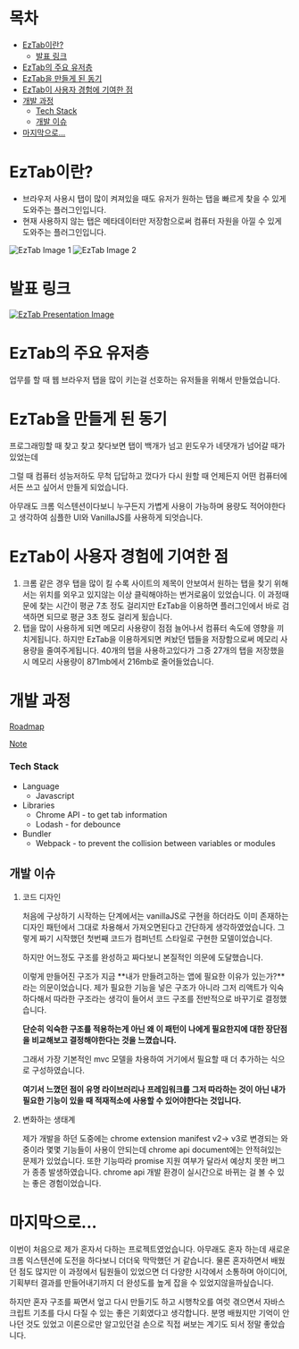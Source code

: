 # 목차
  - [EzTab이란?](#-EzTab이란?)
    * [발표 링크](#-발표-링크)
  - [EzTab의 주요 유저층](#-EzTab의-주요-유저층)
  - [EzTab을 만들게 된 동기](#-EzTab을-만들게-된-동기)
  - [EzTab이 사용자 경험에 기여한 점](#-EzTab이-사용자-경험에-기여한-점)
  - [개발 과정](#-개발-과정)
    + [Tech Stack](#-Tech-Stack)
    + [개발 이슈](#-개발-이슈)
  - [마지막으로...](#-마지막으로...)

# EzTab이란?

- 브라우저 사용시 탭이 많이 켜져있을 때도 유저가 원하는 탭을 빠르게 찾을 수 있게 도와주는 플러그인입니다.
- 현재 사용하지 않는 탭은 메타데이터만 저장함으로써 컴퓨터 자원을 아낄 수 있게 도와주는 플러그인입니다.

![EzTab Image 1](./readme_assets/eztab-image1.png)
![EzTab Image 2](./readme_assets/eztab-image2.png)

# 발표 링크

[![EzTab Presentation Image](./readme_assets/eztab-presentation-image.png)](https://youtu.be/F8OHnevCS30?t=6731)

# EzTab의 주요 유저층

업무를 할 때 웹 브라우저 탭을 많이 키는걸 선호하는 유저들을 위해서 만들었습니다.

# EzTab을 만들게 된 동기

프로그래밍할 때 찾고 찾고 찾다보면 탭이 백개가 넘고 윈도우가 네댓개가 넘어갈 때가 있었는데

그럴 때 컴퓨터 성능저하도 무척 답답하고 껐다가 다시 원할 때 언제든지 어떤 컴퓨터에서든 쓰고 싶어서 만들게 되었습니다.

아무래도 크롬 익스텐션이다보니 누구든지 가볍게 사용이 가능하며 용량도 적어야한다고 생각하여 심플한 UI와 VanillaJS를 사용하게 되엇습니다.

# EzTab이 사용자 경험에 기여한 점

1. 크롬 같은 경우 탭을 많이 킬 수록 사이트의 제목이 안보여서 원하는 탭을 찾기 위해서는 위치를 외우고 있지않는 이상 클릭해야하는 번거로움이 있었습니다. 이 과정때문에 찾는 시간이 평균 7초 정도 걸리지만 EzTab을 이용하면 플러그인에서 바로 검색하면 되므로 평균 3초 정도 걸리게 됬습니다.
2. 탭을 많이 사용하게 되면 메모리 사용량이 점점 늘어나서 컴퓨터 속도에 영향을 끼치게됩니다. 하지만 EzTab을 이용하게되면 켜놨던 탭들을 저장함으로써 메모리 사용량을 줄여주게됩니다. 40개의 탭을 사용하고있다가 그중 27개의 탭을 저장했을 시 메모리 사용량이 871mb에서 216mb로 줄어들었습니다.

# 개발 과정

  [Roadmap](https://www.notion.so/3332e5e6df834126abcac61d26b1a1dc)


  [Note](https://www.notion.so/b7613b3688384c6fb4f550666adba90e)

### Tech Stack

- Language
    - Javascript
- Libraries
    - Chrome API - to get tab information
    - Lodash - for debounce
- Bundler
    - Webpack - to prevent the collision between variables or modules

## 개발 이슈

1. 코드 디자인

    처음에 구상하기 시작하는 단계에서는 vanillaJS로 구현을 하더라도 이미 존재하는 디자인 패턴에서 그대로 차용해서 가져오면된다고 간단하게 생각하였었습니다.
    그렇게 짜기 시작했던 첫번째 코드가 컴퍼넌트 스타일로 구현한 모델이었습니다.

    하지만 어느정도 구조를 완성하고 짜다보니 본질적인 의문에 도달했습니다.

    이렇게 만들어진 구조가 지금 **내가 만들려고하는 앱에 필요한 이유가 있는가?**라는 의문이었습니다. 제가 필요한 기능을 넣은 구조가 아니라 그저 리액트가 익숙하다해서 따라한 구조라는 생각이 들어서 코드 구조를 전반적으로 바꾸기로 결정했습니다.

    **단순히 익숙한 구조를 적용하는게 아닌 왜 이 패턴이 나에게 필요한지에 대한 장단점을 비교해보고 결정해야한다는 것을 느꼈습니다.**

    그래서 가장 기본적인 mvc 모델을 차용하여 거기에서 필요할 때 더 추가하는 식으로 구성하였습니다.

    **여기서 느꼈던 점이 유명 라이브러리나 프레임워크를 그저 따라하는 것이 아닌 내가 필요한 기능이 있을 때 적재적소에 사용할 수 있어야한다는 것입니다.**

2. 변화하는 생태계

    제가 개발을 하던 도중에는 chrome extension manifest v2→ v3로 변경되는 와중이라 몇몇 기능들이 사용이 안되는데 chrome api document에는 안적혀있는 문제가 있었습니다. 또한 기능따라 promise 지원 여부가 달라서 예상치 못한 버그가 종종 발생하였습니다. chrome api 개발 환경이 실시간으로 바뀌는 걸 볼 수 있는 좋은 경험이었습니다.

# 마지막으로...

이번이 처음으로 제가 혼자서 다하는 프로젝트였었습니다. 아무래도 혼자 하는데 새로운 크롬 익스텐션에 도전을 하다보니 더더욱 막막했던 거 같습니다. 물론 혼자하면서 배웠던 점도 많지만 이 과정에서 팀원들이 있었으면 더 다양한 시각에서 소통하며 아이디어, 기획부터 결과를 만들어내기까지 더 완성도를 높게 잡을 수 있었지않을까싶습니다.

하지만 혼자 구조를 짜면서 엎고 다시 만들기도 하고 시행착오를 여럿 겪으면서 자바스크립트 기초를 다시 다질 수 있는 좋은 기회였다고 생각합니다. 분명 배웠지만 기억이 안나던 것도 있었고 이론으로만 알고있던걸 손으로 직접 써보는 계기도 되서 정말 좋았습니다.
